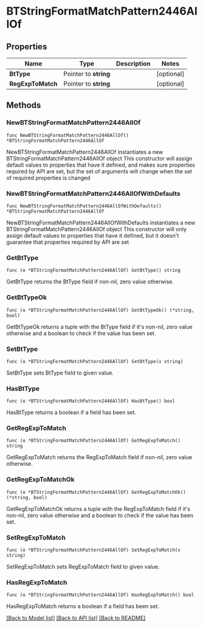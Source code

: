 # BTStringFormatMatchPattern2446AllOf

## Properties

Name | Type | Description | Notes
------------ | ------------- | ------------- | -------------
**BtType** | Pointer to **string** |  | [optional] 
**RegExpToMatch** | Pointer to **string** |  | [optional] 

## Methods

### NewBTStringFormatMatchPattern2446AllOf

`func NewBTStringFormatMatchPattern2446AllOf() *BTStringFormatMatchPattern2446AllOf`

NewBTStringFormatMatchPattern2446AllOf instantiates a new BTStringFormatMatchPattern2446AllOf object
This constructor will assign default values to properties that have it defined,
and makes sure properties required by API are set, but the set of arguments
will change when the set of required properties is changed

### NewBTStringFormatMatchPattern2446AllOfWithDefaults

`func NewBTStringFormatMatchPattern2446AllOfWithDefaults() *BTStringFormatMatchPattern2446AllOf`

NewBTStringFormatMatchPattern2446AllOfWithDefaults instantiates a new BTStringFormatMatchPattern2446AllOf object
This constructor will only assign default values to properties that have it defined,
but it doesn't guarantee that properties required by API are set

### GetBtType

`func (o *BTStringFormatMatchPattern2446AllOf) GetBtType() string`

GetBtType returns the BtType field if non-nil, zero value otherwise.

### GetBtTypeOk

`func (o *BTStringFormatMatchPattern2446AllOf) GetBtTypeOk() (*string, bool)`

GetBtTypeOk returns a tuple with the BtType field if it's non-nil, zero value otherwise
and a boolean to check if the value has been set.

### SetBtType

`func (o *BTStringFormatMatchPattern2446AllOf) SetBtType(v string)`

SetBtType sets BtType field to given value.

### HasBtType

`func (o *BTStringFormatMatchPattern2446AllOf) HasBtType() bool`

HasBtType returns a boolean if a field has been set.

### GetRegExpToMatch

`func (o *BTStringFormatMatchPattern2446AllOf) GetRegExpToMatch() string`

GetRegExpToMatch returns the RegExpToMatch field if non-nil, zero value otherwise.

### GetRegExpToMatchOk

`func (o *BTStringFormatMatchPattern2446AllOf) GetRegExpToMatchOk() (*string, bool)`

GetRegExpToMatchOk returns a tuple with the RegExpToMatch field if it's non-nil, zero value otherwise
and a boolean to check if the value has been set.

### SetRegExpToMatch

`func (o *BTStringFormatMatchPattern2446AllOf) SetRegExpToMatch(v string)`

SetRegExpToMatch sets RegExpToMatch field to given value.

### HasRegExpToMatch

`func (o *BTStringFormatMatchPattern2446AllOf) HasRegExpToMatch() bool`

HasRegExpToMatch returns a boolean if a field has been set.


[[Back to Model list]](../README.md#documentation-for-models) [[Back to API list]](../README.md#documentation-for-api-endpoints) [[Back to README]](../README.md)


